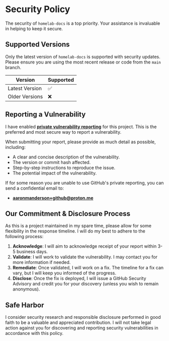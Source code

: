 # Security Policy

The security of `homelab-docs` is a top priority. Your assistance is invaluable in helping to keep it secure.

## Supported Versions

Only the latest version of `homelab-docs` is supported with security updates. Please ensure you are using the most recent release or code from the `main` branch.

| Version        | Supported          |
|----------------|--------------------|
| Latest Version | &#9989;            |
| Older Versions | &#10060;           |

## Reporting a Vulnerability

I have enabled **[private vulnerability reporting](https://github.com/Racerx323/homelab-docs/security/advisories/new)** for this project. This is the preferred and most secure way to report a vulnerability.

When submitting your report, please provide as much detail as possible, including:

- A clear and concise description of the vulnerability.
- The version or commit hash affected.
- Step-by-step instructions to reproduce the issue.
- The potential impact of the vulnerability.

If for some reason you are unable to use GitHub's private reporting, you can send a confidential email to:

- **[aaronmanderson+github@proton.me](mailto:aaronmanderson+github@proton.me)**

## Our Commitment & Disclosure Process

As this is a project maintained in my spare time, please allow for some flexibility in the response timeline. I will do my best to adhere to the following process:

1. **Acknowledge**: I will aim to acknowledge receipt of your report within 3-5 business days.
2. **Validate**: I will work to validate the vulnerability. I may contact you for more information if needed.
3. **Remediate**: Once validated, I will work on a fix. The timeline for a fix can vary, but I will keep you informed of the progress.
4. **Disclose**: Once the fix is deployed, I will issue a GitHub Security Advisory and credit you for your discovery (unless you wish to remain anonymous).

## Safe Harbor

I consider security research and responsible disclosure performed in good faith to be a valuable and appreciated contribution. I will not take legal action against you for discovering and reporting security vulnerabilities in accordance with this policy.
